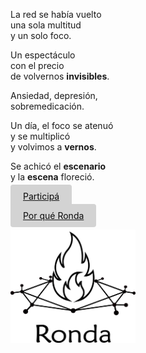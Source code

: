 La red se había vuelto  
una sola multitud  
y un solo foco. 

Un espectáculo  
con el precio  
de volvernos **invisibles**.

Ansiedad, depresión,  
sobremedicación.

Un día, el foco se atenuó   
y se multiplicó   
y volvimos a **vernos**.

Se achicó el **escenario**   
y la **escena** floreció.  

[<span style="padding: 10px 20px; background-color: #D3D3D3; color: #0A0A0A; border: none; border-radius: 4px; cursor: pointer; transition: background-color 0.3s ease;">Participá</span>](actividad.md)

[<span style="padding: 10px 20px; background-color: #D3D3D3; color: #0A0A0A; border: none; border-radius: 4px; cursor: pointer; transition: background-color 0.3s ease;">Por qué Ronda</span>](actividad.md)

<img src="logo_medium.png" alt="Logo" width="200" height="181">
